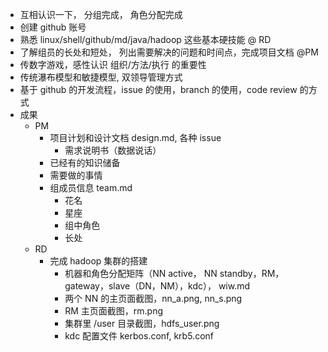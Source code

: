 - 互相认识一下， 分组完成， 角色分配完成
- 创建 github 账号
- 熟悉 linux/shell/github/md/java/hadoop 这些基本硬技能  @ RD
- 了解组员的长处和短处， 列出需要解决的问题和时间点，完成项目文档 @PM
- 传数字游戏，感性认识 组织/方法/执行 的重要性
- 传统瀑布模型和敏捷模型, 双领导管理方式
- 基于 github 的开发流程，issue 的使用，branch 的使用，code review 的方式
- 成果
  - PM
    - 项目计划和设计文档 design.md, 各种 issue
    	- 需求说明书（数据说话）
	- 已经有的知识储备
	- 需要做的事情
    - 组成员信息 team.md
      - 花名
      - 星座
      - 组中角色
      - 长处
  - RD
    - 完成 hadoop 集群的搭建
      - 机器和角色分配矩阵（NN active， NN standby，RM，gateway，slave（DN，NM），kdc）， wiw.md
      - 两个 NN 的主页面截图，nn_a.png, nn_s.png
      - RM 主页面截图，rm.png
      - 集群里 /user 目录截图，hdfs_user.png
      - kdc 配置文件 kerbos.conf, krb5.conf  
